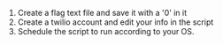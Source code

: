 1) Create a flag text file and save it with a '0' in it
2) Create a twilio account and edit your info in the script
3) Schedule the script to run according to your OS.